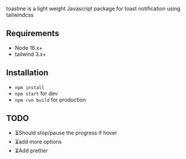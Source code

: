 toastme is a light weight Javascript package for toast notification using tailwindcss

## Requirements
- Node 16.x+
- tailwind 3.x+

## Installation
- `npm install`
- `npm start` for dev
- ``npm run build`` for production

## TODO

- ⏳Should stop/pause the progress if hover
- ⏳add more options
- ⏳Add prettier